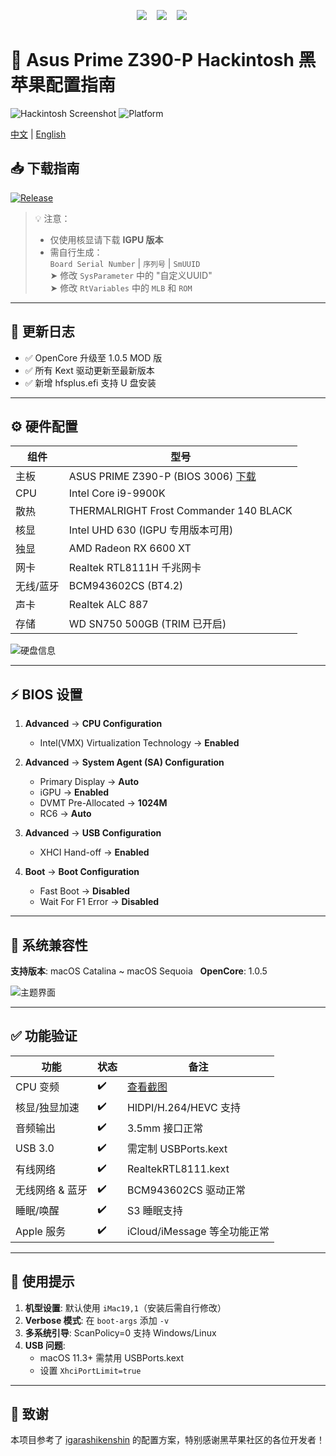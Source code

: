 <p align="center">
  <img src="https://img.shields.io/badge/OpenCore-1.0.5_MOD-9cf?style=flat-square&logo=apple" />    
  <img src="https://img.shields.io/badge/macOS-Sequoia_15.4-success?style=flat-square&logo=apple" />    
  <img src="https://img.shields.io/badge/Platform-Windows%20%7C%20macOS%20%7C%20Linux-green" />      

</p>

# 🍎 Asus Prime Z390-P Hackintosh 黑苹果配置指南  

![Hackintosh Screenshot](https://i.postimg.cc/yYVcNt5H/i-Shot-2022-07-01-09-57-21.png)
![Platform](https://img.shields.io/badge/Platform-Windows%20%7C%20macOS%20%7C%20Linux-green)

[中文](https://github.com/jhihhe/Asus-Prime-Z390P-i9-9900K-UHD630-RX-6600XT-Hackintosh/blob/main/README.md) | [English](https://github.com/jhihhe/Asus-Prime-Z390P-i9-9900K-UHD630-RX-6600XT-Hackintosh/blob/main/README-EN.md)

## 📥 下载指南
[![Release](https://img.shields.io/badge/Download-Releases-blue?style=for-the-badge&logo=github)](https://github.com/jhihhe/Asus-Prime-Z390P-i9-9900K-UHD630-RX-6600XT-Hackintosh/releases)  

> 💡 注意：  
> - 仅使用核显请下载 **IGPU 版本**  
> - 需自行生成：  
>   `Board Serial Number` | `序列号` | `SmUUID`  
>   ➤ 修改 `SysParameter` 中的 "自定义UUID"  
>   ➤ 修改 `RtVariables` 中的 `MLB` 和 `ROM`

---

## 🚀 更新日志
  - ✅ OpenCore 升级至 1.0.5 MOD 版
  - ✅ 所有 Kext 驱动更新至最新版本
  - ✅ 新增 hfsplus.efi 支持 U 盘安装

---

## ⚙️ 硬件配置
| 组件         | 型号                                      |
|--------------|------------------------------------------|
| 主板         | ASUS PRIME Z390-P (BIOS 3006) [下载](https://www.asus.com/us/motherboards-components/motherboards/prime/prime-z390-p/HelpDesk_BIOS/)   |
| CPU          | Intel Core i9-9900K                      |
| 散热         | THERMALRIGHT Frost Commander 140 BLACK   |
| 核显         | Intel UHD 630 (IGPU 专用版本可用)         |
| 独显         | AMD Radeon RX 6600 XT                    |
| 网卡         | Realtek RTL8111H 千兆网卡                |
| 无线/蓝牙    | BCM943602CS (BT4.2)                      |
| 声卡         | Realtek ALC 887                          |
| 存储         | WD SN750 500GB (TRIM 已开启)             |

![硬盘信息](https://tva1.sinaimg.cn/large/cec1774cly8h057sy9inrj21860u0tcy.jpg)

---

## ⚡ BIOS 设置
1. **Advanced** → **CPU Configuration**  
   - Intel(VMX) Virtualization Technology → **Enabled**

2. **Advanced** → **System Agent (SA) Configuration**    
   - Primary Display → **Auto**  
   - iGPU → **Enabled**  
   - DVMT Pre-Allocated → **1024M**  
   - RC6 → **Auto**

3. **Advanced** → **USB Configuration**  
   - XHCI Hand-off → **Enabled**

4. **Boot** → **Boot Configuration**  
   - Fast Boot → **Disabled**  
   - Wait For F1 Error → **Disabled**

---

## 🍏 系统兼容性
**支持版本**: macOS Catalina ~ macOS Sequoia   
**OpenCore**: 1.0.5

![主题界面](https://tva2.sinaimg.cn/large/cec1774cly8h1g75kzm0vj21hc0u0gmt.jpg)  

---

## ✅ 功能验证
| 功能               | 状态 | 备注 |
|--------------------|------|------|
| CPU 变频           | ✔️   | [查看截图](https://tva4.sinaimg.cn/large/cec1774cly8h057spanbgj21860u0dio.jpg) |
| 核显/独显加速      | ✔️   | HIDPI/H.264/HEVC 支持 |
| 音频输出           | ✔️   | 3.5mm 接口正常 |
| USB 3.0            | ✔️   | 需定制 USBPorts.kext |
| 有线网络           | ✔️   | RealtekRTL8111.kext |
| 无线网络 & 蓝牙    | ✔️   | BCM943602CS 驱动正常 |
| 睡眠/唤醒          | ✔️   | S3 睡眠支持 |
| Apple 服务         | ✔️   | iCloud/iMessage 等全功能正常 |

---

## 📝 使用提示
1. **机型设置**: 默认使用 `iMac19,1`（安装后需自行修改）
2. **Verbose 模式**: 在 `boot-args` 添加 `-v`
3. **多系统引导**: ScanPolicy=0 支持 Windows/Linux
4. **USB 问题**: 
   - macOS 11.3+ 需禁用 USBPorts.kext
   - 设置 `XhciPortLimit=true`

---

## 🙏 致谢
本项目参考了 [igarashikenshin](https://github.com/igarashikenshin/Hackintosh-Asus-Prime-Z390P_i9-9900K_RX6800XT) 的配置方案，特别感谢黑苹果社区的各位开发者！
